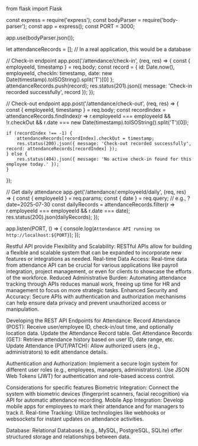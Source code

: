 from flask import Flask

const express = require('express');
const bodyParser = require('body-parser');
const app = express();
const PORT = 3000;

app.use(bodyParser.json());

let attendanceRecords = []; // In a real application, this would be a database

// Check-in endpoint
app.post('/attendance/check-in', (req, res) => {
    const { employeeId, timestamp } = req.body;
    const record = { id: Date.now(), employeeId, checkIn: timestamp, date: new Date(timestamp).toISOString().split('T')[0] };
    attendanceRecords.push(record);
    res.status(201).json({ message: 'Check-in recorded successfully', record });
});

// Check-out endpoint
app.post('/attendance/check-out', (req, res) => {
    const { employeeId, timestamp } = req.body;
    const recordIndex = attendanceRecords.findIndex(r => r.employeeId === employeeId && !r.checkOut && r.date === new Date(timestamp).toISOString().split('T')[0]);

    if (recordIndex !== -1) {
        attendanceRecords[recordIndex].checkOut = timestamp;
        res.status(200).json({ message: 'Check-out recorded successfully', record: attendanceRecords[recordIndex] });
    } else {
        res.status(404).json({ message: 'No active check-in found for this employee today.' });
    }
});

// Get daily attendance
app.get('/attendance/:employeeId/daily', (req, res) => {
    const { employeeId } = req.params;
    const { date } = req.query; // e.g., ?date=2025-07-30
    const dailyRecords = attendanceRecords.filter(r => r.employeeId === employeeId && r.date === date);
    res.status(200).json(dailyRecords);
});

app.listen(PORT, () => {
    console.log(`Attendance API running on http://localhost:${PORT}`);
});









Restful API provide
Flexibility and Scalability: RESTful APIs allow for building a flexible and scalable system that can be expanded to incorporate new features or integrations as needed.
Real-time Data Access: Real-time data from attendance API can be crucial for various applications like payroll integration, project management, or even for clients to showcase the efforts of the workforce.
Reduced Administrative Burden: Automating attendance tracking through APIs reduces manual work, freeing up time for HR and management to focus on more strategic tasks.
Enhanced Security and Accuracy: Secure APIs with authentication and authorization mechanisms can help ensure data privacy and prevent unauthorized access or manipulation. 


Developing the REST API
Endpoints for Attendance:
Record Attendance (POST):
Receive user/employee ID, check-in/out time, and optionally location data.
Update the Attendance Record table.
Get Attendance Records (GET):
Retrieve attendance history based on user ID, date range, etc.
Update Attendance (PUT/PATCH):
Allow authorized users (e.g., administrators) to edit attendance details.

Authentication and Authorization:
Implement a secure login system for different user roles (e.g., employees, managers, administrators).
Use JSON Web Tokens (JWT) for authentication and role-based access control.

Considerations for specific features
Biometric Integration: Connect the system with biometric devices (fingerprint scanners, facial recognition) via API for automatic attendance recording.
Mobile App Integration: Develop mobile apps for employees to mark their attendance and for managers to track it.
Real-time Tracking: Utilize technologies like webhooks or websockets for instant updates on attendance activities.


Database:
Relational Databases (e.g., MySQL, PostgreSQL, SQLite) offer structured storage and relationships between data.
